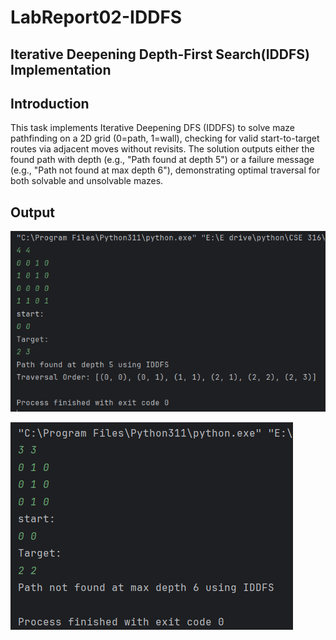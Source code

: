 <h1>LabReport02-IDDFS</h1>  
<h2>Iterative Deepening Depth-First Search(IDDFS) Implementation</h2>
    
<h2>Introduction</h2>
<p>This task implements Iterative Deepening DFS (IDDFS) to solve maze pathfinding on a 2D grid (0=path, 1=wall), checking for valid start-to-target routes via adjacent moves without revisits. The solution outputs either the found path with depth (e.g., "Path found at depth 5") or a failure message (e.g., "Path not found at max depth 6"), demonstrating optimal traversal for both solvable and unsolvable mazes.</p>
    
<h2>Output</h2>
<p><img src="./case1.png"></p>
<p><img src="./case2.png"></p>
